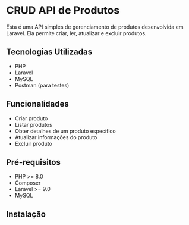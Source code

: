 # CRUD API de Produtos

Esta é uma API simples de gerenciamento de produtos desenvolvida em Laravel. Ela permite criar, ler, atualizar e excluir produtos.

## Tecnologias Utilizadas

- PHP
- Laravel
- MySQL
- Postman (para testes)

## Funcionalidades

- Criar produto
- Listar produtos
- Obter detalhes de um produto específico
- Atualizar informações do produto
- Excluir produto

## Pré-requisitos

- PHP >= 8.0
- Composer
- Laravel >= 9.0
- MySQL

## Instalação
